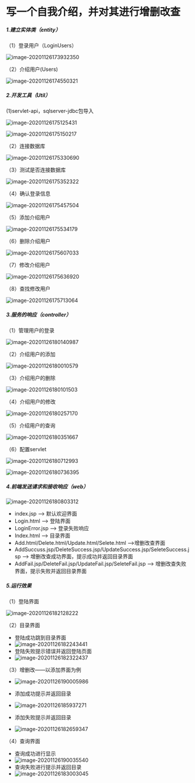 # 写一个自我介绍，并对其进行增删改查

##### 1.建立实体类（entity）

（1）登录用户（LoginUsers）

![image-20201126173932350](https://github.com/NeusoftWADA/JavaWeb_Self-introduction_WangBowen/blob/main/web/pictures/image-20201126173932350.png)

（2）介绍用户(Users)

![image-20201126174550321](https://github.com/NeusoftWADA/JavaWeb_Self-introduction_WangBowen/blob/main/web/pictures/image-20201126174550321.png)

##### 2.开发工具（Util）

(1)servlet-api，sqlserver-jdbc包导入

![image-20201126175125431](https://github.com/NeusoftWADA/JavaWeb_Self-introduction_WangBowen/blob/main/web/pictures/image-20201126175125431.png)

![image-20201126175150217](https://github.com/NeusoftWADA/JavaWeb_Self-introduction_WangBowen/blob/main/web/pictures/image-20201126175150217.png)

（2）连接数据库

![image-20201126175330690](https://github.com/NeusoftWADA/JavaWeb_Self-introduction_WangBowen/blob/main/web/pictures/image-20201126175330690.png)

（3）测试是否连接数据库

![image-20201126175352322](https://github.com/NeusoftWADA/JavaWeb_Self-introduction_WangBowen/blob/main/web/pictures/image-20201126175352322.png)

（4）确认登录信息

![image-20201126175457504](https://github.com/NeusoftWADA/JavaWeb_Self-introduction_WangBowen/blob/main/web/pictures/image-20201126175457504.png)

（5）添加介绍用户

![image-20201126175534179](https://github.com/NeusoftWADA/JavaWeb_Self-introduction_WangBowen/blob/main/web/pictures/image-20201126175534179.png)

（6）删除介绍用户

![image-20201126175607033](https://github.com/NeusoftWADA/JavaWeb_Self-introduction_WangBowen/blob/main/web/pictures/image-20201126175607033.png)

（7）修改介绍用户

![image-20201126175636920](https://github.com/NeusoftWADA/JavaWeb_Self-introduction_WangBowen/blob/main/web/pictures/image-20201126175636920.png)

（8）查找修改用户

![image-20201126175713064](https://github.com/NeusoftWADA/JavaWeb_Self-introduction_WangBowen/blob/main/web/pictures/image-20201126175713064.png)

##### 3.服务的响应（controller）

（1）管理用户的登录

![image-20201126180140987](https://github.com/NeusoftWADA/JavaWeb_Self-introduction_WangBowen/blob/main/web/pictures/image-20201126180140987.png)

（2）介绍用户的添加

![image-20201126180010579](https://github.com/NeusoftWADA/JavaWeb_Self-introduction_WangBowen/blob/main/web/pictures/image-20201126180010579.png)

（3）介绍用户的删除

![image-20201126180101503](https://github.com/NeusoftWADA/JavaWeb_Self-introduction_WangBowen/blob/main/web/pictures/image-20201126180101503.png)

（4）介绍用户的修改

![image-20201126180257170](https://github.com/NeusoftWADA/JavaWeb_Self-introduction_WangBowen/blob/main/web/pictures/image-20201126180257170.png)

（5）介绍用户的查询

![image-20201126180351667](https://github.com/NeusoftWADA/JavaWeb_Self-introduction_WangBowen/blob/main/web/pictures/image-20201126180351667.png)

（6）配置servlet

![image-20201126180712993](https://github.com/NeusoftWADA/JavaWeb_Self-introduction_WangBowen/blob/main/web/pictures/image-20201126180712993.png)

![image-20201126180736395](https://github.com/NeusoftWADA/JavaWeb_Self-introduction_WangBowen/blob/main/web/pictures/image-20201126180736395.png)

##### 4.前端发送请求和接收响应（web）

![image-20201126180803312](https://github.com/NeusoftWADA/JavaWeb_Self-introduction_WangBowen/blob/main/web/pictures/mage-20201126180803312.png)

<center><!--文件如上（源码在/web文件夹下）--></center>

- index.jsp	——>	默认欢迎界面
- Login.html	——>	登陆界面
- LoginError.jsp	——>	登录失败响应
- Index.html	——>	目录界面
- Add.html/Delete.html/Update.html/Selete.html	——>增删改查界面
- AddSuccuss.jsp/DeleteSuccess.jsp/UpdateSuccess.jsp/SeleteSuccess.jsp	——>	增删改查成功界面，提示成功并返回目录界面
- AddFail.jsp/DeleteFail.jsp/UpdateFail.jsp/SeleteFail.jsp	——>	增删改查失败界面，提示失败并返回目录界面

##### 5.运行效果

（1）登陆界面

![image-20201126182128222](https://github.com/NeusoftWADA/JavaWeb_Self-introduction_WangBowen/blob/main/web/pictures/image-20201126182128222.png)

（2）目录界面

- 登陆成功跳到目录界面
- ![image-20201126182243441](https://github.com/NeusoftWADA/JavaWeb_Self-introduction_WangBowen/blob/main/web/pictures/image-20201126182243441.png)
- 登陆失败提示错误并返回登陆页面
- ![image-20201126182322437](https://github.com/NeusoftWADA/JavaWeb_Self-introduction_WangBowen/blob/main/web/pictures/image-20201126182322437.png)

（3）增删改——以添加界面为例

- ![image-20201126190005986](https://github.com/NeusoftWADA/JavaWeb_Self-introduction_WangBowen/blob/main/web/pictures/image-20201126190005986.png)

- 添加成功提示并返回目录
- ![image-20201126185937271](https://github.com/NeusoftWADA/JavaWeb_Self-introduction_WangBowen/blob/main/web/pictures/image-20201126185937271.png)

- 添加失败提示并返回目录
- ![image-20201126182659347](https://github.com/NeusoftWADA/JavaWeb_Self-introduction_WangBowen/blob/main/web/pictures/image-20201126182659347.png)

（4）查询界面

- 查询成功进行显示
- ![image-20201126190035540](https://github.com/NeusoftWADA/JavaWeb_Self-introduction_WangBowen/blob/main/web/pictures/image-20201126190035540.png)
- 查询失败进行提示并返回目录
- ![image-20201126183003045](https://github.com/NeusoftWADA/JavaWeb_Self-introduction_WangBowen/blob/main/web/pictures/image-20201126183003045.png)